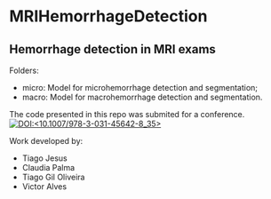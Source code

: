 # MRIHemorrhageDetection

## Hemorrhage detection in MRI exams

Folders:
- micro: Model for microhemorrhage detection and segmentation;
- macro: Model for macrohemorrhage detection and segmentation.

The code presented in this repo was submited for a conference.
[![DOI:<10.1007/978-3-031-45642-8_35>](https://img.shields.io/badge/DOI-10.1007/978-3-031-45642-8_35-blue)](https://doi.org/10.1007/978-3-031-45642-8_35)

Work developed by:
- Tiago Jesus
- Claudia Palma
- Tiago Gil Oliveira
- Victor Alves